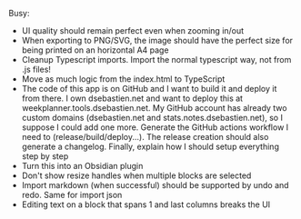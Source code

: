 Busy:

- UI quality should remain perfect even when zooming in/out
- When exporting to PNG/SVG, the image should have the perfect size for being printed on an horizontal A4 page
- Cleanup Typescript imports. Import the normal typescript way, not from .js files!
- Move as much logic from the index.html to TypeScript
- The code of this app is on GitHub and I want to build it and deploy it from there. I own dsebastien.net and want to deploy this at weekplanner.tools.dsebastien.net. My GitHub account has already two custom domains (dsebastien.net and stats.notes.dsebastien.net), so I suppose I could add one more. Generate the GitHub actions workflow I need to (release/build/deploy...). The release creation should also generate a changelog. Finally, explain how I should setup everything step by step
- Turn this into an Obsidian plugin
- Don't show resize handles when multiple blocks are selected
- Import markdown (when successful) should be supported by undo and redo. Same for import json
- Editing text on a block that spans 1 and last columns breaks the UI
